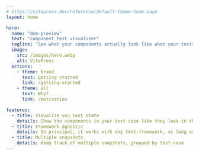 ```yaml
---
# https://vitepress.dev/reference/default-theme-home-page
layout: home

hero:
  name: "dom-preview"
  text: "component test visualizer"
  tagline: "See what your components actually look like when your tests fail."
  image:
    src: /images/hero.webp
    alt: VitePress
  actions:
    - theme: brand
      text: Getting started
      link: /getting-started
    - theme: alt
      text: Why?
      link: /motivation

features:
  - title: Visualize you test state
    details: Show the components in your test case like they look in the browser
  - title: Framework agnostic
    details: In principal, it works with any test-framework, as long as it uses a global "window" object.
  - title: Multiple snapshots
    details: Keep track of multiple snapshots, grouped by test-case
---
```

